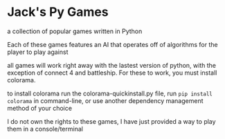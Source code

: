 # Jack's Py Games
a collection of popular games written in Python

Each of these games features an AI that operates off of algorithms for the player to play against

all games will work right away with the lastest version of python, with the exception of connect 4 and battleship. For these to work, you must install colorama.

to install colorama run the colorama-quickinstall.py file, run `pip install colorama` in command-line, or use another dependency management method of your choice

I do not own the rights to these games, I have just provided a way to play them in a console/terminal
